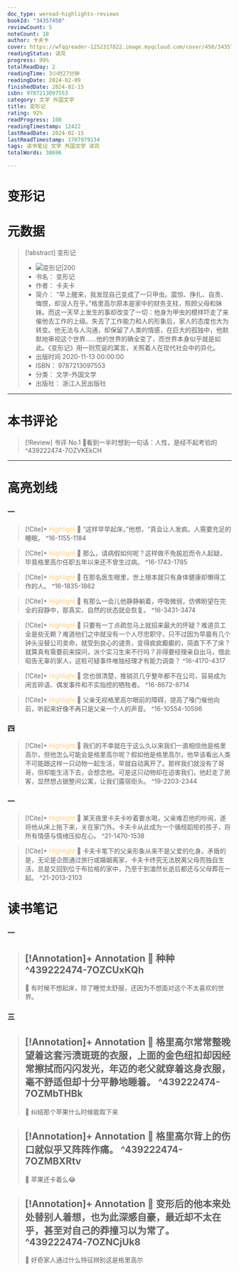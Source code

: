 ```yaml
---
doc_type: weread-highlights-reviews
bookId: "34357450"
reviewCount: 5
noteCount: 10
author: 卡夫卡
cover: https://wfqqreader-1252317822.image.myqcloud.com/cover/450/34357450/t7_34357450.jpg
readingStatus: 读完
progress: 99%
totalReadDay: 2
readingTime: 3小时27分钟
readingDate: 2024-02-09
finishedDate: 2024-02-15
isbn: 9787213097553
category: 文学 外国文学
title: 变形记
rating: 92%
readProgress: 100
readingTimestamp: 12422
lastReadDate: 2024-02-15
lastReadTimestamp: 1707979134
tags: 读书笔记 文学 外国文学 读完
totalWords: 38696

---
```


# 变形记

# 元数据
> [!abstract] 变形记
> - ![ 变形记|200](https://wfqqreader-1252317822.image.myqcloud.com/cover/450/34357450/t7_34357450.jpg)
> - 书名： 变形记
> - 作者： 卡夫卡
> - 简介： “早上醒来，我发现自己变成了一只甲虫。震惊、挣扎、自责、悔恨，却没人在乎。”格里高尔原本是家中的财务支柱，照顾父母和妹妹。而这一天早上发生的事却改变了一切：他身为甲虫的模样吓走了来催他去工作的上级。失去了工作能力和人的形象后，家人的态度也大为转变。他无法与人沟通，却保留了人类的情感，在巨大的孤独中，他默默地审视这个世界……他的世界的确全变了，而世界本身似乎就是如此。《变形记》用一则荒诞的寓言，关照着人在现代社会中的异化。
> - 出版时间 2020-11-13 00:00:00
> - ISBN： 9787213097553
> - 分类： 文学-外国文学
> - 出版社： 浙江人民出版社


---

# 本书评论

> [!Review] 书评 No.1 
> 📖看到一半时想到一句话：人性，是经不起考验的 
> ^439222474-7OZVKEkCH



---

# 高亮划线

### 一

> [!Cite]+ <span style="color: #ffce78;">Highlight</span>
> 📌 “这样早早起床，”他想，“真会让人发疯。人需要充足的睡眠。
> ^16-1155-1184

> [!Cite]+ <span style="color: #ffce78;">Highlight</span>
> 📌 那么，请病假如何呢？这样做不免尴尬而令人起疑，毕竟格里高尔任职五年以来还不曾生过病。
> ^16-1743-1785

> [!Cite]+ <span style="color: #ffce78;">Highlight</span>
> 📌 在那名医生眼里，世上根本就只有身体健康却懒得工作的人。
> ^16-1835-1862

> [!Cite]+ <span style="color: #ffce78;">Highlight</span>
> 📌 有那么一会儿他静静躺着，呼吸微弱，仿佛盼望在完全的寂静中，那真实、自然的状态就会恢复。
> ^16-3431-3474

> [!Cite]+ <span style="color: #ffce78;">Highlight</span>
> 📌 只要有一丁点疏忽马上就招来最大的怀疑？难道员工全是些无赖？难道他们之中就没有一个人尽忠职守，只不过因为早晨有几个钟头没替公司卖命，就受到良心的谴责，变得疯疯癫癫的，简直下不了床？就算真有需要前来探问，派个实习生来不行吗？非得要经理亲自出马，借此昭告无辜的家人，这桩可疑事件唯独经理才有能力调查？
> ^16-4170-4317

> [!Cite]+ <span style="color: #ffce78;">Highlight</span>
> 📌 您也很清楚，推销员几乎整年都不在公司，容易成为闲言碎语、偶发事件和不实指控的牺牲者。
> ^16-8672-8714

> [!Cite]+ <span style="color: #ffce78;">Highlight</span>
> 📌 父亲无视格里高尔眼前的障碍，提高了嗓门催他向前，听起来好像不再只是父亲一个人的声音。
> ^16-10554-10596
### 四

> [!Cite]+ <span style="color: #ffce78;">Highlight</span>
> 📌 我们的不幸就在于这么久以来我们一直相信他是格里高尔，但他怎么可能会是格里高尔呢？假如他是格里高尔，他早该看出人类不可能跟这样一只动物一起生活，早就自动离开了。那样我们就没有了哥哥，但却能生活下去，会想念他。可是这只动物却在迫害我们，他赶走了房客，显然想占据整间公寓，让我们露宿街头。
> ^19-2203-2344
### 一

> [!Cite]+ <span style="color: #ffce78;">Highlight</span>
> 📌 某天夜里卡夫卡吵着要水喝，父亲难忍他的吵闹，遂将他从床上拖下来，关在家门外。卡夫卡从此成为一个循规蹈矩的孩子，将所有情感与情绪压抑在心。
> ^21-1470-1538

> [!Cite]+ <span style="color: #ffce78;">Highlight</span>
> 📌 卡夫卡笔下的父亲形象从来不是父爱的化身。矛盾的是，无论是企图通过旅行或婚姻离家，卡夫卡终究无法脱离父母而独自生活，总是又回到位于布拉格的家中，乃至于到溘然长逝后都还与父母葬在一起。
> ^21-2013-2103
# 读书笔记

### 一

> [!Annotation]+ <span style="color: ;">Annotation</span>
> 📌 种种 
> ^439222474-7OZCUxKQh
> ---
> 💭 有时候不想起床，除了睡觉太舒服，还因为不想面对这个不太喜欢的世界。

### 三

> [!Annotation]+ <span style="color: ;">Annotation</span>
> 📌 格里高尔常常整晚望着这套污渍斑斑的衣服，上面的金色纽扣却因经常擦拭而闪闪发光，年迈的老父就穿着这身衣服，毫不舒适但却十分平静地睡着。 
> ^439222474-7OZMbTHBk
> ---
> 💭 纠结那个苹果什么时候能取下来

> [!Annotation]+ <span style="color: ;">Annotation</span>
> 📌 格里高尔背上的伤口就似乎又阵阵作痛。 
> ^439222474-7OZMBXRtv
> ---
> 💭 苹果还卡着么😂

> [!Annotation]+ <span style="color: ;">Annotation</span>
> 📌 变形后的他本来处处替别人着想，也为此深感自豪，最近却不太在乎，甚至对自己的莽撞习以为常了。 
> ^439222474-7OZNCjUk8
> ---
> 💭 好奇家人通过什么特征辨别这是格里高尔
